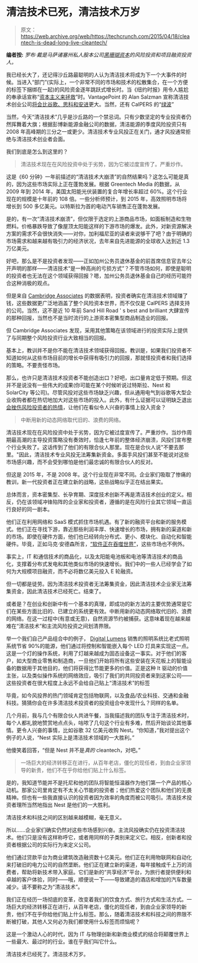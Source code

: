 # 清洁技术已死，清洁技术万岁

> 原文：<https://web.archive.org/web/https://techcrunch.com/2015/04/18/cleantech-is-dead-long-live-cleantech/>

**编者按:** *罗布·戴是马萨诸塞州私人股本公司[黑珊瑚资本](https://web.archive.org/web/20230130101824/http://www.blackcoralcapital.com/)的风险投资和项目融资投资人。*

我已经长大了，还记得沙丘路最聪明的人认为清洁技术将成为下一个大事件的时候。当进入“部门”(实际上，一个非常不同的市场和技术的松散集合，在一个方便的标签下捆绑在一起)的风险资金逐年跳跃式增长时。当《纽约时报》用令人尴尬的奉承话宣称“[资本主义来拯救](https://web.archive.org/web/20230130101824/http://www.nytimes.com/2008/10/05/magazine/05Green-t.html?pagewanted=all&_r=0)”时。VantagePoint 的 Alan Salzman 宣称清洁技术创业公司[将会比谷歌、思科和安进](https://web.archive.org/web/20230130101824/http://www.zdnet.com/article/vantagepoints-alan-salzman-cleantech-startups-will-be-bigger-than-google-cisco-amgen/)更大。当然，还有 CalPERS 的“[绿波](https://web.archive.org/web/20230130101824/http://www.sfgate.com/business/article/Catching-the-green-wave-Investment-in-2771078.php)”

当然，今天“清洁技术”几乎是沙丘路的一个禁忌词。只有少数坚定的专业投资者仍然挥舞着大旗；根据彭博新能源金融公司的数据，清洁能源的季度风险投资只有 2008 年高峰期的三分之一或更少。清洁技术专业风投正在关门，通才风投通常拒绝与清洁技术创业者会面。

我们到底是怎么到这里的？

> 清洁技术现在在风险投资中处于劣势，因为它被过度宣传了。严重炒作。

这是《60 分钟》一年前描述的“清洁技术大崩溃”的自然结果吗？这怎么可能是真的，因为这些市场实际上正在蓬勃发展。根据 Greentech Media 的数据，从 2009 年到 2014 年，美国太阳能光伏装置的复合年增长率超过 60%。这个行业现在的规模是十年前的 108 倍。一些分析师预计，到 2015 年，高效照明市场将增长到 500 多亿美元。以特斯拉为首的电动汽车销售正在蓬勃发展。

是的，有一次“清洁技术崩溃”，但仅限于选定的上游商品市场，如面板制造和生物燃料。价格暴跌导致了像屋顶太阳能这样的下游市场的爆发。此外，对新资源解决方案的需求不会很快消失——对你，加利福尼亚的读者来说够干了吧？由于明确的市场需求和越来越有吸引力的经济状况，去年来自先进能源的全球收入达到近 1.3 万亿美元。

好吧，那么是不是投资者发现——正如加州公务员退休基金的前首席信息官去年公开声明的那样——清洁技术“是一种高尚的亏损方式”？不管市场如何，即使是聪明的投资者也无法在这个领域获得回报？嗯，加州公务员退休基金自己的经历可能符合这种消极的观点。

但是来自 [Cambridge Associates](https://web.archive.org/web/20230130101824/http://www.cambridgeassociates.com/our-insights/research/clean-tech-company-performance-statistics-2014-q3/) 的数据表明，投资者确实在清洁技术领域赚了钱，这些数据更广泛地涵盖了整个风险资本世界，而不仅仅是 CalPERS 选择支持的公司。当然，这不是近 10 年前 Sand Hill Road ' s best and brilliant 大肆宣传的那种回报，当然也不是当时流行的上游资本密集型商品制造业的回报。

但 Cambridge Associates 发现，采用其他策略在该领域进行的投资实际上提供了与同期整个风险投资行业大致相当的回报。

基本上，教训并不是你不能在清洁技术领域获得回报。教训是，如果我们投资者不知道如何从这些市场目前的增长中获得有吸引力的回报，那就怪投资者和我们选择的策略。不要责怪市场。

那么，也许只是清洁技术投资者不能创造出口？好吧，出口量肯定低于预期。但这并不是说没有一些伟大的成果(你可能在某个时候听说过特斯拉、Nest 和 SolarCity 等公司)。尽管风投对这些市场缺乏兴趣，但从通用电气到谷歌等大型企业收购者都在热切地加大对这些市场的投入。此外，有什么证据可以证明缺乏退出[会挫伤风险投资者的热情](https://web.archive.org/web/20230130101824/http://pando.com/2015/04/14/would-you-rather-be-a-real-millionaire-or-a-paper-billionaire-the-psychology-of-unicorns-and-the-toll-on-q1-returns/)，让他们在看似令人兴奋的事情上投入资金？

> 中断用新的动态网络取代旧的、浪费的网络。

清洁技术现在在风险投资中处于劣势，因为它被过度宣传了。严重炒作。当炒作周期最高潮的主导投资策略没有奏效时，恰逢七年前的整体经济崩溃，风投们宣布整个行业失败了。这话传到了他们的有限合伙人那里。现在是合伙人说"不要去那里。"因此，清洁技术专业风投无法筹集新资金。多面手风投们甚至不能说对这些市场感兴趣，而不会受到哪怕是他们最忠诚的有限合伙人的反对。

但这是 2015 年，不是 2008 年。这个行业现在非常不同。企业家们吸取了惨痛的教训，新一代投资者正在建立新的战略，这些战略似乎正在结出果实。

总体而言，资本密集型、长孕育期、深度技术创新不再是清洁技术创业的定义。相反，仍在该领域冲锋陷阵的企业家和投资者，遵循的是在风险行业其它领域一直运行良好的同一剧本。

他们正在利用网络和 SaaS 模式抓住市场机遇。有了新的融资平台和新的服务模式。他们正在寻找下游，靠近那些利润丰厚、快速增长的市场，拥有新的渠道和新的市场。即使在硬件方面，他们也已经转向分布式、更小、模块化、自动化和智能硬件。毕竟，正如马克·安德森所言，[“软件正在吞噬世界”](https://web.archive.org/web/20230130101824/http://www.wsj.com/articles/SB10001424053111903480904576512250915629460)，这些市场也不例外。

事实上，IT 和通信技术的商品化，以及太阳能电池板和电池等清洁技术的商品化，支撑着分布式发电和其他类似市场的快速增长。我们中的一些人已经学会了如何为大规模项目融资，而不必将数亿美元投入 E 轮融资。

但一切都是徒劳。因为清洁技术投资者无法筹集资金，因此清洁技术企业家无法筹集资金，因此清洁技术已经死亡。结束了。

或者是？在创业和创新中有一个基本的真理，即成功的新方法的主要优势通常是它们在某些方面比旧的、已建立的系统更有效。中断用新的动态网络取代旧的、浪费的网络。在这一过程中(有意或无意)，自然资源节约被捕获。这意味着现在越来越难在“清洁技术”和主流风险投资之间划清界限。

举一个我们自己产品组合中的例子， [Digital Lumens](https://web.archive.org/web/20230130101824/http://www.digitallumens.com/) 销售的照明系统比老式照明系统节省 90%的能源，他们通过将控制和智能嵌入每个 LED 灯具来实现这一点。这是一个灯的操作系统，利用了灯越来越成为固态设备这一事实。对于他们的客户，如大型商业零售和制造商，一旦他们开始将所有这些安装在天花板上的智能设备的数据用于其他目的，他们将获得比节能更多的价值。正是这种 It 驱动的价值主张，以及类似操作系统的网络效应，吸引了我们的共同投资者来到这家公司——这些投资者在很大程度上永远不会给自己贴上“清洁技术”的标签

毕竟，如今风投界的热门领域肯定包括物联网，以及食品/农业科技、交通和金融科技。猜猜你会在许多清洁技术投资者的投资组合中发现什么？同样的名单。

几个月前，我与几个有限合伙人共进午餐，当我描述我的团队专注于清洁技术时，每个人都礼貌地赞赏地点点头，咕哝了几句这个行业有多难，然后开始谈论其他事情。更令人兴奋的事情，比如谷歌 32 亿美元收购 Nest。“你知道，”我对提出这个例子的人说，“Nest 实际上是清洁技术领域的一大胜利。”

他傻笑着回答，“但是 Nest 并不是*真的* cleantech，对吧。”

> 一场巨大的经济转移正在进行，从百年老店，僵化的现任者，到由企业家领导的新贵，他们不在乎你给他们贴上什么标签。

是的，我知道节能并不是托尼和他的团队将智能恒温器作为他们第一个产品的核心动机。那家公司里肯定有不太关心节能的投资者；他们热爱这个团队和他们的无畏精神。但也有一些我直接认识的投资者因为效率的角度而被公司吸引。清洁技术投资者理所当然地指出 Nest 是他们的一大胜利。

清洁技术和科技之间的区别越来越模糊，毫无意义。

所以……企业家们确实仍然对这些市场感到兴奋。主流风投确实仍在投资清洁技术。他们只是没有这样称呼它，或者用同样的子类别来定义它。相反，创新者和投资者根据公司的实际行为来定义公司。

他们通过贷款平台为商业建筑改造融资数十亿美元。他们正在利用物联网和自动化来打破旧的电力公司的自然垄断。他们正在建立新的渠道，每年接触成千上万的消费者，帮助将新技术带入家庭。它们是新的“共享经济”平台，为旅行者提供便利和卓越的客户体验，同时——哦，顺便说一下——导致建造的酒店和增加的汽车数量减少。请不要称之为“清洁技术”。

我们正在经历一场彻底的变革，改变着我们的饮食方式、旅行方式和生活方式。一场巨大的经济转移正在进行，从百年老店，僵化的现任者，到由企业家领导的新贵，他们不在乎你给他们贴上什么标签。那么，随着清洁技术和科技之间的界限不断被打破，其他人又何必为我们都使用什么标签而烦恼呢？

这是一个激动人心的时代，因为 IT 与物理创新和新商业模式的结合将颠覆世界上一些最大、最过时的行业。谁在乎我们叫它什么。

清洁技术已经死了。清洁技术万岁。